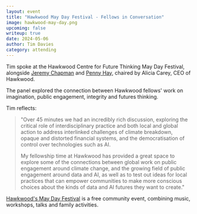 ```yaml
---
layout: event
title: "Hawkwood May Day Festival - Fellows in Conversation"
image: hawkwood-may-day.png
upcoming: false
writeup: true
date: 2024-05-06
author: Tim Davies
category: attending
---
```


Tim spoke at the Hawkwood Centre for Future Thinking May Day Festival, alongside [Jeremy Chapman](https://www.hawkwoodcollege.co.uk/event/integrity-centre/) and [Penny Hay](https://www.bathspa.ac.uk/our-people/penny-hay/), chaired by Alicia Carey, CEO of Hawkwood. 

The panel explored the connection between Hawkwood fellows' work on imagination, public engagement, integrity and futures thinking. 

<!--more -->

Tim reflects:

> "Over 45 minutes we had an incredibly rich discussion, exploring the critical role of interdisciplinary practice and both local and global action to address interlinked challenges of climate breakdown, opaque and distorted financial systems, and the democratisation of control over technologies such as AI. 
>
> My fellowship time at Hawkwood has provided a great space to explore some of the connections between global work on public engagement around climate change, and the growing field of public engagement around data and AI, as well as to test out ideas for local practices that can empower communities to make more conscious choices about the kinds of data and AI futures they want to create."

[Hawkwood's May Day Festival](https://www.hawkwoodcollege.co.uk/event/may-day-festival-24/) is a free community event, combining music, workshops, talks and family activities. 